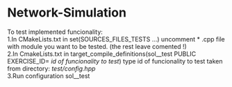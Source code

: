 # Network-Simulation

To test implemented funcionality:  
    1.In CMakeLists.txt in set(SOURCES_FILES_TESTS ...) uncomment * .cpp file with module you want to be tested. (the rest leave    comented !)  
    2.In CmakeLists.txt in target_compile_definitions(sol__test PUBLIC EXERCISE_ID= *id of funcionality to test*) type id of funcionality to test taken from directory: *test/config.hpp*  
    3.Run configuration sol__test
